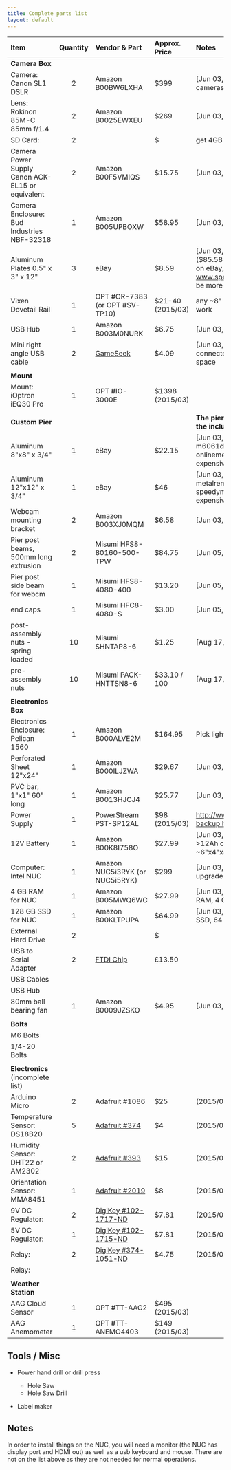 ```yaml
---
title: Complete parts list
layout: default
---
```


| Item                                             | Quantity | Vendor & Part                                                                                                              | Approx. Price    | Notes                                                                                                                                      |
|:-------------------------------------------------|:--------:|:---------------------------------------------------------------------------------------------------------------------------|:-----------------|:-------------------------------------------------------------------------------------------------------------------------------------------|
| __Camera Box__                                   |          |                                                                                                                            |                  |                                                                                                                                            |
| Camera: Canon SL1 DSLR                           |    2     | Amazon B00BW6LXHA                                                                                                          | $399             | [Jun 03, 2015] check also used cameras, at ~$290                                                                                           |
| Lens: Rokinon 85M-C 85mm f/1.4                   |    2     | Amazon B0025EWXEU                                                                                                          | $269             | [Jun 03, 2015]                                                                                                                             |
| SD Card:                                         |    2     |                                                                                                                            | $                | get 4GB or more                                                                                                                            |
| Camera Power Supply Canon ACK-EL15 or equivalent |    2     | Amazon B00F5VMIQS                                                                                                          | $15.75           | [Jun 03, 2015]                                                                                                                             |
| Camera Enclosure: Bud Industries NBF-32318       |    1     | Amazon B005UPBOXW                                                                                                          | $58.95           | [Jun 03, 2015]                                                                                                                             |
| Aluminum Plates 0.5" x 3" x 12"                  |    3     | eBay                                                                                                                       | $8.59            | [Jun 03, 2015] ebay temco ($85.58 for qty=10). If not available on eBay, try www.speedymetals.com (likely to be more expensive + shipping) |
| Vixen Dovetail Rail                              |    1     | OPT #OR-7383 (or OPT #SV-TP10)                                                                                             | $21-40 (2015/03) | any ~8" long Vixen style rail will work                                                                                                    |
| USB Hub                                          |    1     | Amazon B003M0NURK                                                                                                          | $6.75            | [Jun 03, 2015]                                                                                                                             |
| Mini right angle USB cable                       |    2     | [GameSeek](http://www.gameseek.co.uk/pd/Comhy79mmz5khn/Startech-Mini-Usb-Cable--A-To-Right-Angle-Mini-B-3-Feet-)           | $4.09            | [Jun 03, 2015] Right angle connected required to fit in tight space                                                                        |
|                                                  |          |                                                                                                                            |                  |                                                                                                                                            |
| __Mount__                                        |          |                                                                                                                            |                  |                                                                                                                                            |
| Mount: iOptron iEQ30 Pro                         |    1     | OPT #IO-3000E                                                                                                              | $1398 (2015/03)  |                                                                                                                                            |
|                                                  |          |                                                                                                                            |                  |                                                                                                                                            |
| __Custom Pier__                                  |          |                                                                                                                            |                  | __The pier is optional, you can use the included tripod instead__                                                                          |
| Aluminum 8"x8" x 3/4"                            |    1     | eBay                                                                                                                       | $22.15           | [Jun 03, 2015] eBay seller m6061dude, otherwise try onlinemetals (likely to be more expensive + shipping)                                  |
| Aluminum 12"x12" x 3/4"                          |    1     | eBay                                                                                                                       | $46              | [Jun 03, 2015] eBay seller metalremnantsinc, otherwise try speedymetals (likely to be more expensive + shipping)                           |
| Webcam mounting bracket                          |    2     | Amazon B003XJ0MQM                                                                                                          | $6.58            | [Jun 03, 2015]                                                                                                                             |
| Pier post beams, 500mm long extrusion            |    2     | Misumi HFS8-80160-500-TPW                                                                                                  | $84.75           | [Jun 05, 2015]                                                                                                                             |
| Pier post side beam for webcm                    |    1     | Misumi HFS8-4080-400                                                                                                       | $13.20           | [Jun 05, 2015]                                                                                                                             |
| end caps                                         |    1     | Misumi HFC8-4080-S                                                                                                         | $3.00            | [Jun 05, 2015]                                                                                                                             |
| post-assembly nuts - spring loaded               |    10    | Misumi SHNTAP8-6                                                                                                           | $1.25            | [Aug 17, 2015]                                                                                                                             |
| pre-assembly nuts                                |    10    | Misumi PACK-HNTTSN8-6                                                                                                      | $33.10 / 100     | [Aug 17, 2015]                                                                                                                             |
|                                                  |          |                                                                                                                            |                  |                                                                                                                                            |
| __Electronics Box__                              |          |                                                                                                                            |                  |                                                                                                                                            |
| Electronics Enclosure: Pelican 1560              |    1     | Amazon B000ALVE2M                                                                                                          | $164.95          | Pick light color (white, silver, grey)                                                                                                     |
| Perforated Sheet 12"x24"                         |    1     | Amazon B000ILJZWA                                                                                                          | $29.67           | [Jun 03, 2015]                                                                                                                             |
| PVC bar, 1"x1" 60" long                          |    1     | Amazon B0013HJCJ4                                                                                                          | $25.77           | [Jun 03, 2015]                                                                                                                             |
| Power Supply                                     |    1     | PowerStream PST-SP12AL                                                                                                     | $98 (2015/03)    | http://www.powerstream.com/12V-backup.htm                                                                                                  |
| 12V Battery                                      |    1     | Amazon B00K8I758O                                                                                                          | $27.99           | [Jun 03, 2015] Battery should have >12Ah capacity, size should be ~6"x4"x4".                                                               |
| Computer: Intel NUC                              |    1     | Amazon NUC5i3RYK (or NUC5i5RYK)                                                                                            | $299             | [Jun 03, 2015] 5th genration upgrade possible                                                                                              |
| 4 GB RAM for NUC                                 |    1     | Amazon B005MWQ6WC                                                                                                          | $27.99           | [Jun 03, 2015] use any compatible RAM, 4 GB or more.                                                                                       |
| 128 GB SSD for NUC                               |    1     | Amazon B00KLTPUPA                                                                                                          | $64.99           | [Jun 03, 2015] use any compatible SSD, 64 GB or more                                                                                       |
| External Hard Drive                              |    2     |                                                                                                                            | $                |                                                                                                                                            |
| USB to Serial Adapter                            |    2     | [FTDI Chip](http://shop.clickandbuild.com/cnb/shop/ftdichip?productID=56&op=catalogue-product_info-null&prodCategoryID=84) | £13.50           |                                                                                                                                            |
| USB Cables                                       |          |                                                                                                                            |                  |                                                                                                                                            |
| USB Hub                                          |          |                                                                                                                            |                  |                                                                                                                                            |
| 80mm ball bearing fan                            |    1     | Amazon B0009JZSKO                                                                                                          | $4.95            | [Jun 03, 2015]                                                                                                                             |
|                                                  |          |                                                                                                                            |                  |                                                                                                                                            |
| __Bolts__                                        |          |                                                                                                                            |                  |                                                                                                                                            |
| M6 Bolts                                         |          |                                                                                                                            |                  |                                                                                                                                            |
| 1/4-20 Bolts                                     |          |                                                                                                                            |                  |                                                                                                                                            |
|                                                  |          |                                                                                                                            |                  |                                                                                                                                            |
| __Electronics__ (incomplete list)                |          |                                                                                                                            |                  |                                                                                                                                            |
| Arduino Micro                                    |    2     | Adafruit #1086                                                                                                             | $25              | (2015/03)                                                                                                                                  |
| Temperature Sensor: DS18B20                      |    5     | [Adafruit #374](http://www.adafruit.com/product/374)                                                                       | $4               | (2015/03)                                                                                                                                  |
| Humidity Sensor: DHT22 or AM2302                 |    2     | [Adafruit #393](http://www.adafruit.com/product/393)                                                                       | $15              | (2015/03)                                                                                                                                  |
| Orientation Sensor: MMA8451                      |    1     | [Adafruit #2019](http://www.adafruit.com/product/2019)                                                                     | $8               | (2015/03)                                                                                                                                  |
| 9V DC Regulator:                                 |    2     | [DigiKey #102-1717-ND](http://www.digikey.com/product-detail/en/V7809-1000/102-1717-ND/1828610)                            | $7.81            | (2015/08)                                                                                                                                  |
| 5V DC Regulator:                                 |    1     | [DigiKey #102-1715-ND](http://www.digikey.com/product-detail/en/V7805-1000/102-1715-ND/1828608)                            | $7.81            | (2015/08)                                                                                                                                  |
| Relay:                                           |    2     | [DigiKey #374-1051-ND](http://www.digikey.com/product-detail/en/DIP05-1A72-11L/374-1051-ND/2171028)                        | $4.75            | (2015/08)                                                                                                                                  |
| Relay:                                           |          |                                                                                                                            |                  |                                                                                                                                            |
|                                                  |          |                                                                                                                            |                  |                                                                                                                                            |
| __Weather Station__                              |          |                                                                                                                            |                  |                                                                                                                                            |
| AAG Cloud Sensor                                 |    1     | OPT #TT-AAG2                                                                                                               | $495 (2015/03)   |                                                                                                                                            |
| AAG Anemometer                                   |    1     | OPT #TT-ANEMO4403                                                                                                          | $149 (2015/03)   |                                                                                                                                            |

## Tools / Misc
- Power hand drill or drill press
  - Hole Saw
  - Hole Saw Drill

- Label maker

## Notes
In order to install things on the NUC, you will need a monitor (the NUC has display port and HDMI out) as well as a usb keyboard and mouse. There are not on the list above as they are not needed for normal operations.
